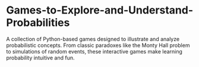 # Games-to-Explore-and-Understand-Probabilities
A collection of Python-based games designed to illustrate and analyze probabilistic concepts. From classic paradoxes like the Monty Hall problem to simulations of random events, these interactive games make learning probability intuitive and fun.
